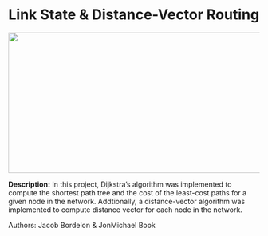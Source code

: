 # Link State & Distance-Vector Routing

<p align="center">
  <img width="600" height="282" src="https://i.imgur.com/O40kqEn.gif">
</p>

**Description:**
In this project, Dijkstra’s algorithm was implemented to compute the shortest path tree and the cost of the least-cost paths for a given node in the network. Addtionally, a distance-vector algorithm was implemented to compute distance vector for each node in the network.

Authors: Jacob Bordelon & JonMichael Book

